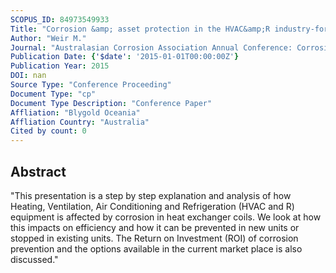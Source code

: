```yaml
---
SCOPUS_ID: 84973549933
Title: "Corrosion &amp; asset protection in the HVAC&amp;R industry-forgotten issue"
Author: "Weir M."
Journal: "Australasian Corrosion Association Annual Conference: Corrosion and Prevention 2015, ACA 2015"
Publication Date: {'$date': '2015-01-01T00:00:00Z'}
Publication Year: 2015
DOI: nan
Source Type: "Conference Proceeding"
Document Type: "cp"
Document Type Description: "Conference Paper"
Affliation: "Blygold Oceania"
Affliation Country: "Australia"
Cited by count: 0
---
```


## Abstract
"This presentation is a step by step explanation and analysis of how Heating, Ventilation, Air Conditioning and Refrigeration (HVAC and R) equipment is affected by corrosion in heat exchanger coils. We look at how this impacts on efficiency and how it can be prevented in new units or stopped in existing units. The Return on Investment (ROI) of corrosion prevention and the options available in the current market place is also discussed."
